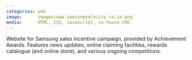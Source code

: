 ```yaml
---
categories: web
image:      images/www.samsungvelocity.co.za.png
media:      HTML, CSS, JavaScript, in-house CMS
---
```

Website for Samsung sales incentive campaign, provided by Achievement Awards.
Features news updates, online claiming facilities, rewards catalogue (and online
store), and various ongoing competitions.
